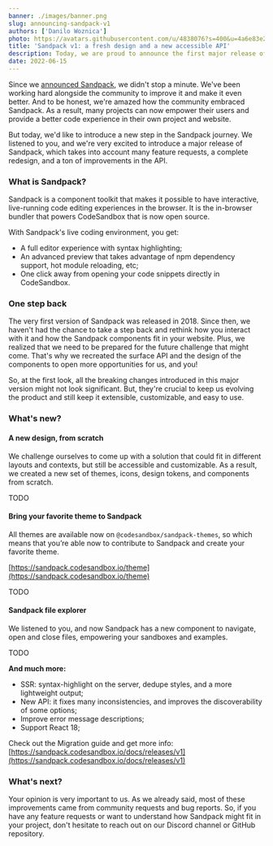 ```yaml
---
banner: ./images/banner.png
slug: announcing-sandpack-v1
authors: ['Danilo Woznica']
photo: https://avatars.githubusercontent.com/u/4838076?s=400&u=4a6e83e27f793352a773920255ec23af710dc3aa&v=4
title: 'Sandpack v1: a fresh design and a new accessible API'
description: Today, we are proud to announce the first major release of Sandpack v1 - A toolkit for creating in-browser live coding.
date: 2022-06-15
---
```


Since we [announced Sandpack](https://codesandbox.io/post/sandpack-announcement), we didn't stop a minute. We've been working hard alongside the community to improve it and make it even better. And to be honest, we're amazed how the community embraced Sandpack. As a result, many projects can now empower their users and provide a better code experience in their own project and website.

But today, we'd like to introduce a new step in the Sandpack journey. We listened to you, and we're very excited to introduce a major release of Sandpack, which takes into account many feature requests, a complete redesign, and a ton of improvements in the API.

### What is Sandpack?

Sandpack is a component toolkit that makes it possible to have interactive, live-running code editing experiences in the browser. It is the in-browser bundler that powers CodeSandbox that is now open source.

With Sandpack's live coding environment, you get:

- A full editor experience with syntax highlighting;
- An advanced preview that takes advantage of npm dependency support, hot module reloading, etc;
- One click away from opening your code snippets directly in CodeSandbox.

### One step back

The very first version of Sandpack was released in 2018. Since then, we haven't had the chance to take a step back and rethink how you interact with it and how the Sandpack components fit in your website. Plus, we realized that we need to be prepared for the future challenge that might come. That's why we recreated the surface API and the design of the components to open more opportunities for us, and you!

So, at the first look, all the breaking changes introduced in this major version might not look significant. But, they're crucial to keep us evolving the product and still keep it extensible, customizable, and easy to use.

### What's new?

#### A new design, from scratch

We challenge ourselves to come up with a solution that could fit in different layouts and contexts, but still be accessible and customizable. As a result, we created a new set of themes, icons, design tokens, and components from scratch.

TODO


#### Bring your favorite theme to Sandpack

All themes are available now on `@codesandbox/sandpack-themes`, so which means that you’re able now to contribute to Sandpack and create your favorite theme.

[https://sandpack.codesandbox.io/theme](https://sandpack.codesandbox.io/theme)

TODO


#### Sandpack file explorer

We listened to you, and now Sandpack has a new component to navigate, open and close files, empowering your sandboxes and examples. 

TODO

**And much more:**

- SSR: syntax-highlight on the server, dedupe styles, and a more lightweight output;
- New API: it fixes many inconsistencies, and improves the discoverability of some options;
- Improve error message descriptions;
- Support React 18;

Check out the Migration guide and get more info: [https://sandpack.codesandbox.io/docs/releases/v1](https://sandpack.codesandbox.io/docs/releases/v1)

### What's next?

Your opinion is very important to us. As we already said, most of these improvements came from community requests and bug reports. So, if you have any feature requests or want to understand how Sandpack might fit in your project, don't hesitate to reach out on our Discord channel or GitHub repository.